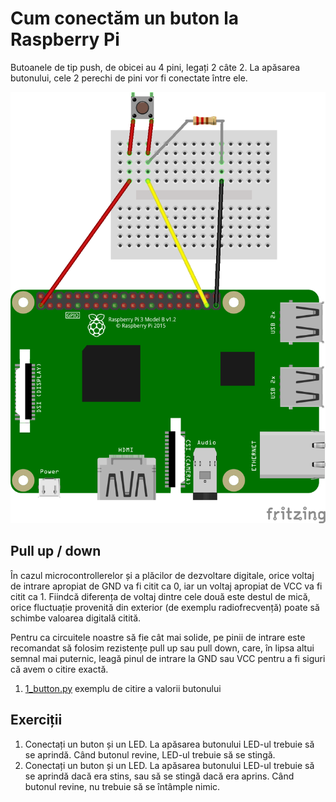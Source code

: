 # Cum conectăm un buton la Raspberry Pi

Butoanele de tip push, de obicei au 4 pini, legați 2 câte 2. La apăsarea butonului, cele 2 perechi de pini vor fi conectate între ele.

![Buton cu pull down](button_pull_down_bb.png)

## Pull up / down
În cazul microcontrollerelor și a plăcilor de dezvoltare digitale, orice voltaj de intrare apropiat de GND va fi citit ca 0, iar un voltaj apropiat de VCC va fi citit ca 1. Fiindcă diferența de voltaj dintre cele două este destul de mică, orice fluctuație provenită din exterior (de exemplu radiofrecvență) poate să schimbe valoarea digitală citită.

Pentru ca circuitele noastre să fie cât mai solide, pe pinii de intrare este recomandat să folosim rezistențe pull up sau pull down, care, în lipsa altui semnal mai puternic, leagă pinul de intrare la GND sau VCC pentru a fi siguri că avem o citire exactă.

1. [1_button.py](1_buton.py) exemplu de citire a valorii butonului

## Exerciții
1. Conectați un buton și un LED. La apăsarea butonului LED-ul trebuie să se aprindă. Când butonul revine, LED-ul trebuie să se stingă.
2. Conectați un buton și un LED. La apăsarea butonului LED-ul trebuie să se aprindă dacă era stins, sau să se stingă dacă era aprins. Când butonul revine, nu trebuie să se întâmple nimic.